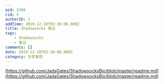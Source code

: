 ```yaml
---
aid: 2368
cid: 5
authorID: 1
addTime: 2019-12-28T03:30:00.000Z
title: Shadowsocks 笔记
tags:
    - Shadowsocks
    - 笔记
comments: []
date: 2019-12-28T03:30:00.000Z
category: 分享发现
---
```


[https://github.com/JadaGates/ShadowsocksBio/blob/master/readme.md](https://github.com/JadaGates/ShadowsocksBio/blob/master/readme.md)
